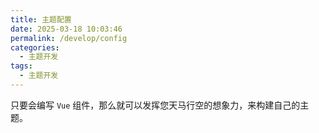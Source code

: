 ```yaml
---
title: 主题配置
date: 2025-03-18 10:03:46
permalink: /develop/config
categories:
  - 主题开发
tags:
  - 主题开发
---
```


只要会编写 `Vue` 组件，那么就可以发挥您天马行空的想象力，来构建自己的主题。
